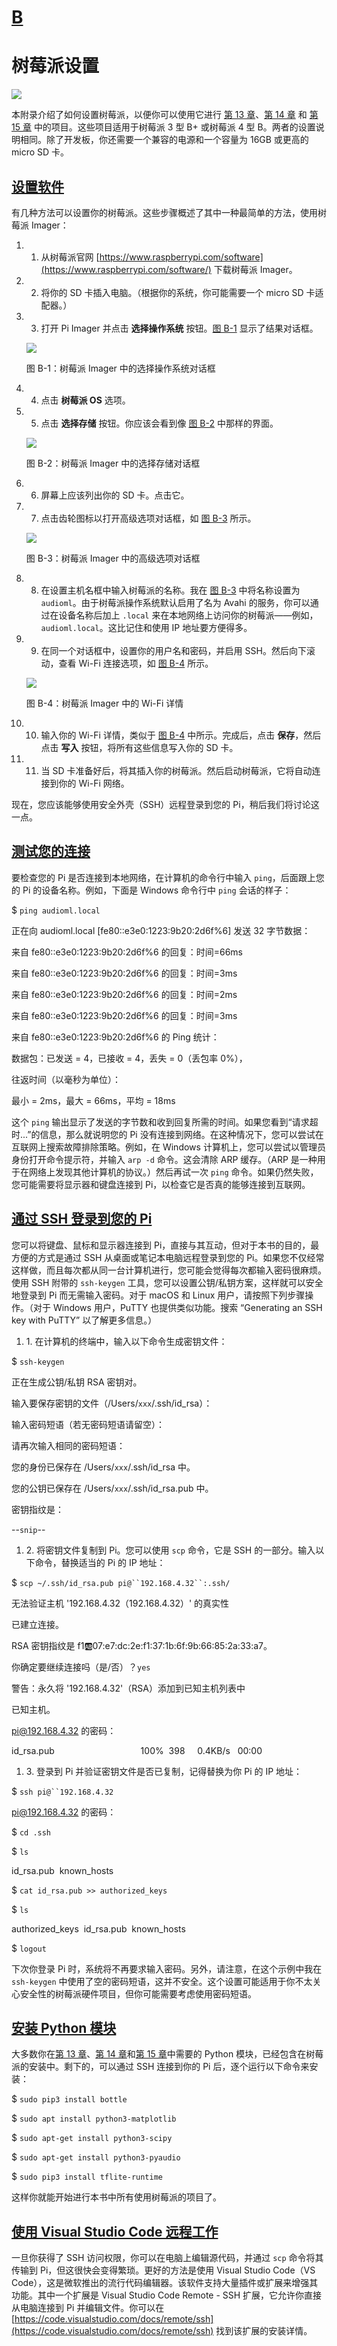 # [B](nsp-venkitachalam503045-0008.xhtml#rappb)

# 树莓派设置

![](images/nsp-venkitachalam503045-circle-image.jpg)

本附录介绍了如何设置树莓派，以便你可以使用它进行 [第 13 章](nsp-venkitachalam503045-0028.xhtml#ch13)、[第 14 章](nsp-venkitachalam503045-0029.xhtml#ch14) 和 [第 15 章](nsp-venkitachalam503045-0030.xhtml#ch15) 中的项目。这些项目适用于树莓派 3 型 B+ 或树莓派 4 型 B。两者的设置说明相同。除了开发板，你还需要一个兼容的电源和一个容量为 16GB 或更高的 micro SD 卡。

## [设置软件](nsp-venkitachalam503045-0008.xhtml#rah1901)

有几种方法可以设置你的树莓派。这些步骤概述了其中一种最简单的方法，使用树莓派 Imager：

1.  1. 从树莓派官网 [https://www.raspberrypi.com/software](https://www.raspberrypi.com/software/) 下载树莓派 Imager。

1.  2. 将你的 SD 卡插入电脑。（根据你的系统，你可能需要一个 micro SD 卡适配器。）

1.  3. 打开 Pi Imager 并点击 **选择操作系统** 按钮。[图 B-1](nsp-venkitachalam503045-0032.xhtml#fb001) 显示了结果对话框。

    ![](images/nsp-venkitachalam503045-fb001.jpg)

    图 B-1：树莓派 Imager 中的选择操作系统对话框

1.  4. 点击 **树莓派 OS** 选项。

1.  5. 点击 **选择存储** 按钮。你应该会看到像 [图 B-2](nsp-venkitachalam503045-0032.xhtml#fb002) 中那样的界面。

    ![](images/nsp-venkitachalam503045-fb002.jpg)

    图 B-2：树莓派 Imager 中的选择存储对话框

1.  6. 屏幕上应该列出你的 SD 卡。点击它。

1.  7. 点击齿轮图标以打开高级选项对话框，如 [图 B-3](nsp-venkitachalam503045-0032.xhtml#fb003) 所示。

    ![](images/nsp-venkitachalam503045-fb003.jpg)

    图 B-3：树莓派 Imager 中的高级选项对话框

1.  8. 在设置主机名框中输入树莓派的名称。我在 [图 B-3](nsp-venkitachalam503045-0032.xhtml#fb003) 中将名称设置为 `audioml`。由于树莓派操作系统默认启用了名为 Avahi 的服务，你可以通过在设备名称后加上 `.local` 来在本地网络上访问你的树莓派——例如，`audioml.local`。这比记住和使用 IP 地址要方便得多。

1.  9. 在同一个对话框中，设置你的用户名和密码，并启用 SSH。然后向下滚动，查看 Wi-Fi 连接选项，如 [图 B-4](nsp-venkitachalam503045-0032.xhtml#fb004) 所示。

    ![](images/nsp-venkitachalam503045-fb004.jpg)

    图 B-4：树莓派 Imager 中的 Wi-Fi 详情

1.  10. 输入你的 Wi-Fi 详情，类似于 [图 B-4](nsp-venkitachalam503045-0032.xhtml#fb004) 中所示。完成后，点击 **保存**，然后点击 **写入** 按钮，将所有这些信息写入你的 SD 卡。

1.  11. 当 SD 卡准备好后，将其插入你的树莓派。然后启动树莓派，它将自动连接到你的 Wi-Fi 网络。

现在，您应该能够使用安全外壳（SSH）远程登录到您的 Pi，稍后我们将讨论这一点。

## [测试您的连接](nsp-venkitachalam503045-0008.xhtml#rah1902)

要检查您的 Pi 是否连接到本地网络，在计算机的命令行中输入 `ping`，后面跟上您的 Pi 的设备名称。例如，下面是 Windows 命令行中 `ping` 会话的样子：

$ `ping audioml.local`

正在向 audioml.local [fe80::e3e0:1223:9b20:2d6f%6] 发送 32 字节数据：

来自 fe80::e3e0:1223:9b20:2d6f%6 的回复：时间=66ms

来自 fe80::e3e0:1223:9b20:2d6f%6 的回复：时间=3ms

来自 fe80::e3e0:1223:9b20:2d6f%6 的回复：时间=2ms

来自 fe80::e3e0:1223:9b20:2d6f%6 的回复：时间=3ms

来自 fe80::e3e0:1223:9b20:2d6f%6 的 Ping 统计：

数据包：已发送 = 4，已接收 = 4，丢失 = 0（丢包率 0%），

往返时间（以毫秒为单位）：

最小 = 2ms，最大 = 66ms，平均 = 18ms

这个 `ping` 输出显示了发送的字节数和收到回复所需的时间。如果您看到“请求超时...”的信息，那么就说明您的 Pi 没有连接到网络。在这种情况下，您可以尝试在互联网上搜索故障排除策略。例如，在 Windows 计算机上，您可以尝试以管理员身份打开命令提示符，并输入 `arp -d` 命令。这会清除 ARP 缓存。（ARP 是一种用于在网络上发现其他计算机的协议。）然后再试一次 `ping` 命令。如果仍然失败，您可能需要将显示器和键盘连接到 Pi，以检查它是否真的能够连接到互联网。

## [通过 SSH 登录到您的 Pi](nsp-venkitachalam503045-0008.xhtml#rah1903)

您可以将键盘、鼠标和显示器连接到 Pi，直接与其互动，但对于本书的目的，最方便的方式是通过 SSH 从桌面或笔记本电脑远程登录到您的 Pi。如果您不仅经常这样做，而且每次都从同一台计算机进行，您可能会觉得每次都输入密码很麻烦。使用 SSH 附带的 `ssh-keygen` 工具，您可以设置公钥/私钥方案，这样就可以安全地登录到 Pi 而无需输入密码。对于 macOS 和 Linux 用户，请按照下列步骤操作。（对于 Windows 用户，PuTTY 也提供类似功能。搜索 “Generating an SSH key with PuTTY” 以了解更多信息。）

1.  1\. 在计算机的终端中，输入以下命令生成密钥文件：

$ `ssh-keygen`

正在生成公钥/私钥 RSA 密钥对。

输入要保存密钥的文件（/Users/`xxx`/.ssh/id_rsa）：

输入密码短语（若无密码短语请留空）：

请再次输入相同的密码短语：

您的身份已保存在 /Users/`xxx`/.ssh/id_rsa 中。

您的公钥已保存在 /Users/`xxx`/.ssh/id_rsa.pub 中。

密钥指纹是：

--`snip`--

1.  2\. 将密钥文件复制到 Pi。您可以使用 `scp` 命令，它是 SSH 的一部分。输入以下命令，替换适当的 Pi 的 IP 地址：

$ `scp ~/.ssh/id_rsa.pub pi@``192.168.4.32``:.ssh/`

无法验证主机 '192.168.4.32（192.168.4.32）' 的真实性

已建立连接。

RSA 密钥指纹是 f1:ab:07:e7:dc:2e:f1:37:1b:6f:9b:66:85:2a:33:a7。

你确定要继续连接吗（是/否）？`yes`

警告：永久将 '192.168.4.32'（RSA）添加到已知主机列表中

已知主机。

pi@192.168.4.32 的密码：

id_rsa.pub                                   100%  398     0.4KB/s   00:00

1.  3\. 登录到 Pi 并验证密钥文件是否已复制，记得替换为你 Pi 的 IP 地址：

$ `ssh pi@``192.168.4.32`

pi@192.168.4.32 的密码：

$ `cd .ssh`

$ `ls`

id_rsa.pub  known_hosts

$ `cat id_rsa.pub >> authorized_keys`

$ `ls`

authorized_keys  id_rsa.pub  known_hosts

$ `logout`

下次你登录 Pi 时，系统将不再要求输入密码。另外，请注意，在这个示例中我在 `ssh-keygen` 中使用了空的密码短语，这并不安全。这个设置可能适用于你不太关心安全性的树莓派硬件项目，但你可能需要考虑使用密码短语。

## [安装 Python 模块](nsp-venkitachalam503045-0008.xhtml#rah1904)

大多数你在[第 13 章](nsp-venkitachalam503045-0028.xhtml#ch13)、[第 14 章](nsp-venkitachalam503045-0029.xhtml#ch14)和[第 15 章](nsp-venkitachalam503045-0030.xhtml#ch15)中需要的 Python 模块，已经包含在树莓派的安装中。剩下的，可以通过 SSH 连接到你的 Pi 后，逐个运行以下命令来安装：

$ `sudo pip3 install bottle`

$ `sudo apt install python3-matplotlib`

$ `sudo apt-get install python3-scipy`

$ `sudo apt-get install python3-pyaudio`

$ `sudo pip3 install tflite-runtime`

这样你就能开始进行本书中所有使用树莓派的项目了。

## [使用 Visual Studio Code 远程工作](nsp-venkitachalam503045-0008.xhtml#rah1905)

一旦你获得了 SSH 访问权限，你可以在电脑上编辑源代码，并通过 `scp` 命令将其传输到 Pi，但这很快会变得繁琐。更好的方法是使用 Visual Studio Code（VS Code），这是微软推出的流行代码编辑器。该软件支持大量插件或扩展来增强其功能。其中一个扩展是 Visual Studio Code Remote - SSH 扩展，它允许你直接从电脑连接到 Pi 并编辑文件。你可以在 [https://code.visualstudio.com/docs/remote/ssh](https://code.visualstudio.com/docs/remote/ssh) 找到该扩展的安装详情。
